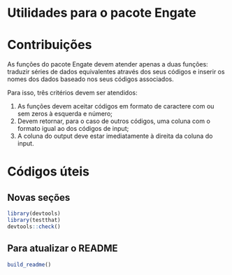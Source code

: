 Utilidades para o pacote Engate
================

# Contribuições

As funções do pacote Engate devem atender apenas a duas funções:
traduzir séries de dados equivalentes através dos seus códigos e inserir
os nomes dos dados baseado nos seus códigos associados.

Para isso, três critérios devem ser atendidos:

1.  As funções devem aceitar códigos em formato de caractere com ou sem
    zeros à esquerda e número;
2.  Devem retornar, para o caso de outros códigos, uma coluna com o
    formato igual ao dos códigos de input;
3.  A coluna do output deve estar imediatamente à direita da coluna do
    input.

# Códigos úteis

## Novas seções

``` r
library(devtools)
library(testthat)
devtools::check()
```

## Para atualizar o README

``` r
build_readme()
```
